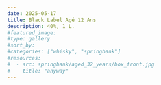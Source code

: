 ```yaml
---
date: 2025-05-17
title: Black Label Agé 12 Ans
description: 40%, 1 L.
#featured_image: 
#type: gallery
#sort_by: 
#categories: ["whisky", "springbank"]
#resources:
#  - src: springbank/aged_32_years/box_front.jpg
#    title: "anyway"
---
```

